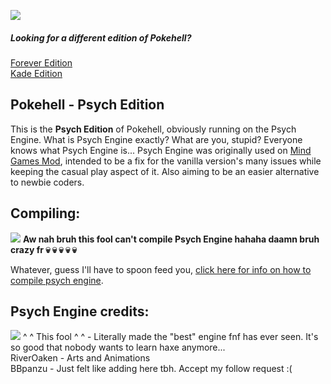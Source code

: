 ![](https://static.wikia.nocookie.net/fridaynightfunking/images/0/0b/Pokehell-1.2-logo.png/revision/latest?cb=20220613213102)
##### Looking for a different edition of Pokehell?
[Forever Edition](https://github.com/Sylveondev/pokehell-fnf/tree/forever)<br>
[Kade Edition](https://github.com/Sylveondev/pokehell-fnf/tree/kade)
## Pokehell - Psych Edition
This is the **Psych Edition** of Pokehell, obviously running on the Psych Engine. What is Psych Engine exactly? What are you, stupid? Everyone knows what Psych Engine is... Psych Engine was originally used on [Mind Games Mod](https://gamebanana.com/mods/301107), intended to be a fix for the vanilla version's many issues while keeping the casual play aspect of it. Also aiming to be an easier alternative to newbie coders.

## Compiling:
![](https://loopnewslive.blob.core.windows.net/liveimage/sites/default/files/2020-04/eNsS4urpfL.jpg)
**Aw nah bruh this fool can't compile __Psych Engine__ hahaha daamn bruh crazy fr 💀 💀 💀 💀 💀**

Whatever, guess I'll have to spoon feed you, [click here for info on how to compile psych engine](https://github.com/ShadowMario/FNF-PsychEngine/tree/0.4.2#installation).

## Psych Engine credits:
![](https://i.pinimg.com/564x/93/3e/04/933e04f0e421ec70ba66ffbc8ad8534c.jpg)
^ ^ This fool ^ ^ - Literally made the "best" engine fnf has ever seen. It's so good that nobody wants to learn haxe anymore...<br>
RiverOaken - Arts and Animations<br>
BBpanzu - Just felt like adding here tbh. Accept my follow request :(